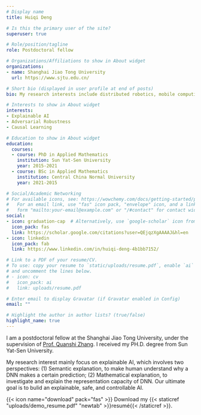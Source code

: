 ```yaml
---
# Display name
title: Huiqi Deng

# Is this the primary user of the site?
superuser: true

# Role/position/tagline
role: Postdoctoral fellow

# Organizations/Affiliations to show in About widget
organizations:
- name: Shanghai Jiao Tong University 
  url: https://www.sjtu.edu.cn/

# Short bio (displayed in user profile at end of posts)
bio: My research interests include distributed robotics, mobile computing and programmable matter.

# Interests to show in About widget
interests:
- Explainable AI
- Adversarial Robustness 
- Causal Learning 

# Education to show in About widget
education:
  courses:
  - course: PhD in Applied Mathematics
    institution: Sun Yat-Sen University
    year: 2015-2021
  - course: BSc in Applied Mathematics
    institution: Central China Normal University
    year: 2021-2015

# Social/Academic Networking
# For available icons, see: https://wowchemy.com/docs/getting-started/page-builder/#icons
#   For an email link, use "fas" icon pack, "envelope" icon, and a link in the
#   form "mailto:your-email@example.com" or "/#contact" for contact widget.
social:
- icon: graduation-cap  # Alternatively, use `google-scholar` icon from `ai` icon pack
  icon_pack: fas
  link: https://scholar.google.com/citations?user=QEjqzXgAAAAJ&hl=en
- icon: linkedin
  icon_pack: fab
  link: https://www.linkedin.com/in/huiqi-deng-4b1bb7152/

# Link to a PDF of your resume/CV.
# To use: copy your resume to `static/uploads/resume.pdf`, enable `ai` icons in `params.toml`, 
# and uncomment the lines below.
# - icon: cv
#   icon_pack: ai
#   link: uploads/resume.pdf

# Enter email to display Gravatar (if Gravatar enabled in Config)
email: ""

# Highlight the author in author lists? (true/false)
highlight_name: true
---
```


I am a postdoctoral fellow at the Shanghai Jiao Tong University, under the supervision of [Prof. Quanshi Zhang](http://qszhang.com/). I received my PH.D. degree from Sun Yat-Sen University. 

My research interest mainly focus on explainable AI, which involves two perspectives: (1) Semantic explanation, to make human understand why a DNN makes a certain prediction; (2) Mathematical explanation, to investigate and explain the representation capacity of DNN. Our ultimate goal is to bulid an explainable, safe, and controllable AI. 

{{< icon name="download" pack="fas" >}} Download my {{< staticref "uploads/demo_resume.pdf" "newtab" >}}resumé{{< /staticref >}}.
